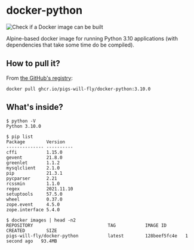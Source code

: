 # docker-python
![Check if a Docker image can be built](https://github.com/pigs-will-fly/docker-python/workflows/Check%20if%20a%20Docker%20image%20can%20be%20built/badge.svg)

Alpine-based docker image for running Python 3.10 applications (with dependencies that take some time do be compiled).

## How to pull it?

From [the GitHub's registry](https://github.com/pigs-will-fly/docker-python/pkgs/container/docker-python):

```
docker pull ghcr.io/pigs-will-fly/docker-python:3.10.0
```

## What's inside?

```
$ python -V
Python 3.10.0

$ pip list
Package        Version
-------------- ----------
cffi           1.15.0
gevent         21.8.0
greenlet       1.1.2
mysqlclient    2.1.0
pip            21.3.1
pycparser      2.21
rcssmin        1.1.0
regex          2021.11.10
setuptools     57.5.0
wheel          0.37.0
zope.event     4.5.0
zope.interface 5.4.0

$ docker images | head -n2
REPOSITORY                            TAG           IMAGE ID       CREATED        SIZE
pigs-will-fly/docker-python           latest        128beef5fc4e   1 second ago   93.4MB
```
